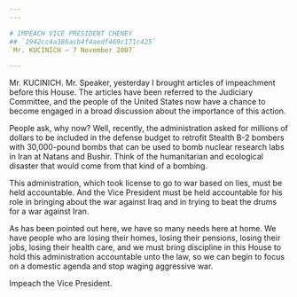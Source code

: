 ```yaml
---
---

# IMPEACH VICE PRESIDENT CHENEY
## `1942cc4a386acb4f4aedf469c171c425`
`Mr. KUCINICH — 7 November 2007`

---
```



Mr. KUCINICH. Mr. Speaker, yesterday I brought articles of 
impeachment before this House. The articles have been referred to the 
Judiciary Committee, and the people of the United States now have a 
chance to become engaged in a broad discussion about the importance of 
this action.

People ask, why now? Well, recently, the administration asked for 
millions of dollars to be included in the defense budget to retrofit 
Stealth B-2 bombers with 30,000-pound bombs that can be used to bomb 
nuclear research labs in Iran at Natans and Bushir. Think of the 
humanitarian and ecological disaster that would come from that kind of 
a bombing.

This administration, which took license to go to war based on lies, 
must be held accountable. And the Vice President must be held 
accountable for his role in bringing about the war against Iraq and in 
trying to beat the drums for a war against Iran.

As has been pointed out here, we have so many needs here at home. We 
have people who are losing their homes, losing their pensions, losing 
their jobs, losing their health care, and we must bring discipline in 
this House to hold this administration accountable unto the law, so we 
can begin to focus on a domestic agenda and stop waging aggressive war.

Impeach the Vice President.

